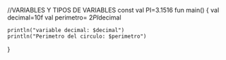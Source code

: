 //VARIABLES Y TIPOS DE VARIABLES
   const val PI=3.1516
fun main() {
    val decimal=10f
    val perimetro= 2*PI*decimal
    
    println("variable decimal: $decimal")
    println("Perimetro del circulo: $perimetro")
    
}

